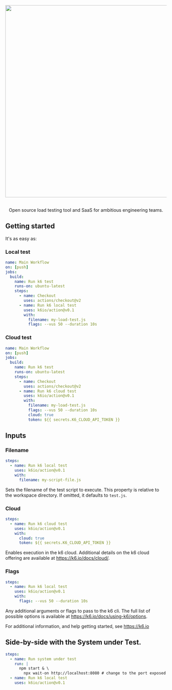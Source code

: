 <div align="center">
  
  <img
    src="https://raw.githubusercontent.com/k6io/action/master/k6.gif" 
    width="600"
    style="pointer-events: none;" />

  </br>
  Open source load testing tool and SaaS for ambitious engineering teams.

</div>

## Getting started

It's as easy as:

### Local test

```yaml
name: Main Workflow
on: [push]
jobs:
  build:
    name: Run k6 test
    runs-on: ubuntu-latest
    steps:
      - name: Checkout
        uses: actions/checkout@v2
      - name: Run k6 local test
        uses: k6io/action@v0.1
        with:
          filename: my-load-test.js
          flags: --vus 50 --duration 10s
```


### Cloud test

```yml
name: Main Workflow
on: [push]
jobs:
  build:
    name: Run k6 test
    runs-on: ubuntu-latest
    steps:
      - name: Checkout
        uses: actions/checkout@v2
      - name: Run k6 cloud test
        uses: k6io/action@v0.1
        with:
          filename: my-load-test.js
          flags: --vus 50 --duration 10s
          cloud: true
          token: ${{ secrets.K6_CLOUD_API_TOKEN }}
```

## Inputs

### Filename

```yaml
steps:
  - name: Run k6 local test
    uses: k6io/action@v0.1
    with:
      filename: my-script-file.js
```

Sets the filename of the test script to execute. This property is relative to the workspace directory. If omitted, it defaults to `test.js`.

### Cloud

```yaml
steps:
  - name: Run k6 cloud test
    uses: k6io/action@v0.1
    with:
      cloud: true
      token: ${{ secrets.K6_CLOUD_API_TOKEN }}
```

Enables execution in the k6 cloud. Additional details on the k6 cloud offering are available at https://k6.io/docs/cloud/.

### Flags

```yaml
steps:
  - name: Run k6 local test
    uses: k6io/action@v0.1
    with:
      flags: --vus 50 --duration 10s
```

Any additional arguments or flags to pass to the k6 cli. The full list of possible options is available at https://k6.io/docs/using-k6/options.

For additional information, and help getting started, see https://k6.io

## Side-by-side with the System under Test.

```yaml
steps:
  - name: Run system under test
    run: |
      npm start & \
        npx wait-on http://localhost:8080 # change to the port exposed by the system under test
  - name: Run k6 local test
    uses: k6io/action@v0.1
```
